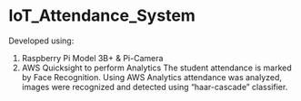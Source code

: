 # IoT_Attendance_System
Developed using:
1) Raspberry Pi Model 3B+ & Pi-Camera
2) AWS Quicksight to perform Analytics
The student attendance is marked by Face Recognition. 
Using AWS Analytics attendance was analyzed, images were recognized and detected using “haar-cascade” classifier.
